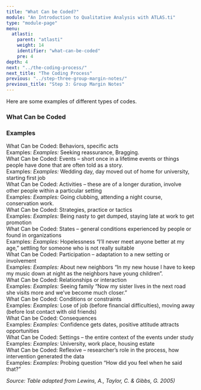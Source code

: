 ```yaml
---
title: "What Can be Coded?"
module: "An Introduction to Qualitative Analysis with ATLAS.ti"
type: "module-page"
menu:
  atlasti:
    parent: "atlasti"
    weight: 14
    identifier: "what-can-be-coded"
    pre: 4
depth: 4
next: "../the-coding-process/"
next_title: "The Coding Process"
previous: "../step-three-group-margin-notes/"
previous_title: "Step 3: Group Margin Notes"
---
```


Here are some examples of different types of codes.

<div class="row table-layout-display d-none d-md-flex" aria-hidden="true">
    <div class="col-12 col-md-6">
    <h3>What Can be Coded</h3>
    </div>
    <div class="col-12 col-md-6">
    <h3>Examples</h3>
    </div>
</div>
<div class="row table-layout-display mt-3 mt-md-0 py-1 py-md-0">
    <div class="col-12 col-md-6 th-second">
        <span class="sr-only">What Can be Coded:</span>
        Behaviors, specific acts
    </div>
    <div class="col-12 col-md-6 coded-example">
        <span class="sr-only">Examples:</span>
        <i class="d-inline d-md-none" aria-hidden="true">Examples:</i>
        Seeking reassurance, Bragging.
    </div>
</div>
<div class="row table-layout-display mt-3 mt-md-0 py-1 py-md-0">
    <div class="col-12 col-md-6 th-second">
        <span class="sr-only">What Can be Coded:</span>
        Events – short once in a lifetime events or things people have done that are often told as a story.
    </div>
    <div class="col-12 col-md-6 coded-example">
        <span class="sr-only">Examples:</span>
        <i class="d-inline d-md-none" aria-hidden="true">Examples:</i>
        Wedding day, day moved out of home for university, starting first job
    </div>
</div>
<div class="row table-layout-display mt-3 mt-md-0 py-1 py-md-0">
    <div class="col-12 col-md-6 th-second">
        <span class="sr-only">What Can be Coded:</span>
        Activities – these are of a longer duration, involve other people within a particular setting
    </div>
    <div class="col-12 col-md-6 coded-example">
        <span class="sr-only">Examples:</span>
        <i class="d-inline d-md-none" aria-hidden="true">Examples:</i>
        Going clubbing, attending a night course, conservation work.
    </div>
</div>
<div class="row table-layout-display mt-3 mt-md-0 py-1 py-md-0">
    <div class="col-12 col-md-6 th-second">
        <span class="sr-only">What Can be Coded:</span>
        Strategies, practice or tactics
    </div>
    <div class="col-12 col-md-6 coded-example">
        <span class="sr-only">Examples:</span>
        <i class="d-inline d-md-none" aria-hidden="true">Examples:</i>
        Being nasty to get dumped, staying late at work to get promotion
    </div>
</div>
<div class="row table-layout-display mt-3 mt-md-0 py-1 py-md-0">
    <div class="col-12 col-md-6 th-second">
        <span class="sr-only">What Can be Coded:</span>
        States – general conditions experienced by people or found in organizations
    </div>
    <div class="col-12 col-md-6 coded-example">
        <span class="sr-only">Examples:</span>
        <i class="d-inline d-md-none" aria-hidden="true">Examples:</i>
        Hopelessness “I’ll never meet anyone better at my age,” settling for someone who is not really suitable
    </div>
</div>
<div class="row table-layout-display mt-3 mt-md-0 py-1 py-md-0">
    <div class="col-12 col-md-6 th-second">
        <span class="sr-only">What Can be Coded:</span>
        Participation – adaptation to a new setting or involvement
    </div>
    <div class="col-12 col-md-6 coded-example">
        <span class="sr-only">Examples:</span>
        <i class="d-inline d-md-none" aria-hidden="true">Examples:</i>
        About new neighbors “In my new house I have to keep my music down at night as the neighbors have young children”.
    </div>
</div>
<div class="row table-layout-display mt-3 mt-md-0 py-1 py-md-0">
    <div class="col-12 col-md-6 th-second">
        <span class="sr-only">What Can be Coded:</span>
        Relationships or interaction
    </div>
    <div class="col-12 col-md-6 coded-example">
        <span class="sr-only">Examples:</span>
        <i class="d-inline d-md-none" aria-hidden="true">Examples:</i>
        Seeing family “Now my sister lives in the next road she visits more and we’ve become much closer.”
    </div>
</div>
<div class="row table-layout-display mt-3 mt-md-0 py-1 py-md-0">
    <div class="col-12 col-md-6 th-second">
        <span class="sr-only">What Can be Coded:</span>
        Conditions or constraints
    </div>
    <div class="col-12 col-md-6 coded-example">
        <span class="sr-only">Examples:</span>
        <i class="d-inline d-md-none" aria-hidden="true">Examples:</i>
        Lose of job (before financial difficulties), moving away (before lost contact with old friends)
    </div>
</div>
<div class="row table-layout-display mt-3 mt-md-0 py-1 py-md-0">
    <div class="col-12 col-md-6 th-second">
        <span class="sr-only">What Can be Coded:</span>
        Consequences
    </div>
    <div class="col-12 col-md-6 coded-example">
        <span class="sr-only">Examples:</span>
        <i class="d-inline d-md-none" aria-hidden="true">Examples:</i>
        Confidence gets dates, positive attitude attracts opportunities
    </div>
</div>
<div class="row table-layout-display mt-3 mt-md-0 py-1 py-md-0">
    <div class="col-12 col-md-6 th-second">
        <span class="sr-only">What Can be Coded:</span>
        Settings – the entire context of the events under study
    </div>
    <div class="col-12 col-md-6 coded-example">
        <span class="sr-only">Examples:</span>
        <i class="d-inline d-md-none" aria-hidden="true">Examples:</i>
        University, work place, housing estate
    </div>
</div>
<div class="row table-layout-display mt-3 mt-md-0 py-1 py-md-0">
    <div class="col-12 col-md-6 th-second">
        <span class="sr-only">What Can be Coded:</span>
        Reflexive – researcher’s role in the process, how intervention   generated the data
    </div>
    <div class="col-12 col-md-6 coded-example">
        <span class="sr-only">Examples:</span>
        <i class="d-inline d-md-none" aria-hidden="true">Examples:</i>
        Probing question “How did you feel when he said that?”
    </div>
</div>

_Source: Table adapted from Lewins, A., Taylor, C. & Gibbs, G. 2005)_



